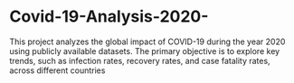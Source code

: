# Covid-19-Analysis-2020-
This project analyzes the global impact of COVID-19 during the year 2020 using publicly available datasets. The primary objective is to explore key trends, such as infection rates, recovery rates, and case fatality rates, across different countries

